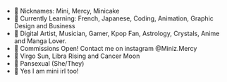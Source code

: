 - 🌸 Nicknames: Mini, Mercy, Minicake
- 🍙 Currently Learning: French, Japanese, Coding, Animation, Graphic Design and Business
- 🌸 Digital Artist, Musician, Gamer, Kpop Fan, Astrology, Crystals, Anime and Manga Lover.
- 🍙 Commissions Open! Contact me on instagram @Miniz.Mercy
- 🌸 Virgo Sun, Libra Rising and Cancer Moon
- 🍙 Pansexual (She/They)
- 🌸 Yes I am mini irl too!

<!---
MinizMercy/MinizMercy is a ✨ special ✨ repository because its `README.md` (this file) appears on your GitHub profile.
You can click the Preview link to take a look at your changes.
--->
